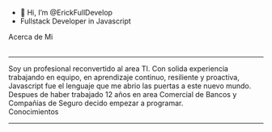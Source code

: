 - 👋 Hi, I’m @ErickFullDevelop
- Fullstack Developer in Javascript

Acerca de Mi
<br>    <br>
<hr> 
Soy un profesional reconvertido al area TI. Con solida experiencia trabajando en equipo, en aprendizaje continuo, resiliente y proactiva, Javascript fue el lenguaje que me abrio las puertas a este nuevo mundo. Despues de haber trabajado 12 años en area Comercial de Bancos y Compañias de Seguro decido empezar a programar.
<br>
Conocimientos
<hr>

<!---
ErickFullDevelop/ErickFullDevelop is a ✨ special ✨ repository because its `README.md` (this file) appears on your GitHub profile.
You can click the Preview link to take a look at your changes.
--->
